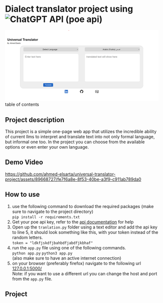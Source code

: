 # Dialect translator project using ![ChatGPT](https://img.shields.io/badge/chatGPT-74aa9c?style=for-the-badge&logo=openai&logoColor=white) API (poe api)
![](static/images/home.png)
table of contents
## Project description
This project is a simple one-page web app that utilizes the incredible ability of current llms to interpret and translate text into not only formal language, but informal one too. In the project you can choose from the available options or even enter your own language.

## Demo Video

https://github.com/ahmed-elsarta/universal-translator-project/assets/89668727/fe7f6a8e-8f53-40be-a3f9-c911ab789da0

## How to use <a name="usage"> </a>
1. use the following command to download the required packages (make sure to navigate to the project directory) \
   `pip install -r requirements.txt`
2. Get your poe api key, refer to the [api documentation](https://github.com/ading2210/poe-api) for help
3. Open up the `tranlation.py` folder using a text editor and add the api key to line 5, it should look something like this, with your token instead of the random letters. \
   `token = "ldkfjskdfjbahbdfjabdfjkbhaf"`
4. run the `app.py` file using one of the following commands.  \
   `python app.py`
   `python3 app.py` \
(also make sure to have an active internet connection) 
5. on your browser (preferably firefox) navigate to the following url [127.0.0.1:5000/](127.0.0.1:5000/) \
   Note: if you want to use a different url you can change the host and port from the `app.py` file.

## Project 

